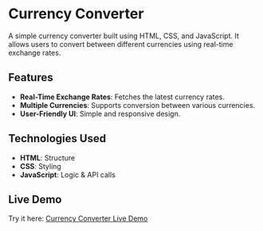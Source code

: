 # Currency Converter

A simple currency converter built using HTML, CSS, and JavaScript. It allows users to convert between different currencies using real-time exchange rates.

## Features

- **Real-Time Exchange Rates**: Fetches the latest currency rates.  
- **Multiple Currencies**: Supports conversion between various currencies.  
- **User-Friendly UI**: Simple and responsive design.  

## Technologies Used

- **HTML**: Structure  
- **CSS**: Styling  
- **JavaScript**: Logic & API calls  

## Live Demo

Try it here: [Currency Converter Live Demo](https://my-currencyconverterr.netlify.app/)
